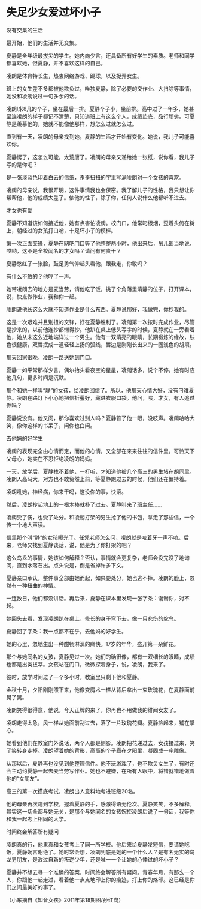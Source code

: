 # 失足少女爱过坏小子

没有交集的生活 

最开始，他们的生活并无交集。 

夏静是全年级最拔尖的学生。她内向少言，还具备所有好学生的素质。老师和同学都喜欢她，但夏静，并不喜欢这样的自己。 

凌朗是体育特长生，热衷网络游戏、踢球，以及捉弄女生。 

班上的女生差不多都被他欺负过，唯独夏静，除了必要的交作业、大扫除等事情，她没和凌朗说过一句多余的话。 

凌朗l米8几的个子，坐在最后一排。夏静个子小，坐前排。高中过了一年多，她甚至连凌朗的样子都记不清楚，只知道班上有这么个人，成绩垫底，品行顽劣。可夏静是羡慕他的，她就不能像他那样，想怎么过就怎么过。 

直到有一天，凌朗的母亲找到她，夏静的生活才开始有变化。她说，我儿子可能喜欢你。 

夏静愣了，这怎么可能，太荒唐了。凌朗的母亲又递给她一张纸，说你看，我儿子写的是你吧？ 

是一张淡蓝色印着白云的信纸，歪歪扭扭的字里写满凌朗对一个女孩的喜欢。 

凌朗的母亲说，我很开明，这件事情我也会保密。我了解儿子的性格，我只想让你帮帮他，他的成绩太差了。依他的性子，除了你，任何人说什么他都听不进去。 

才女也有爱 

夏静不知道该如何接近他，她有点害怕凌朗。校门口，他常叼根烟，歪着头倚在树上，朝经过的女孩打口哨，十足坏小子的模样。 

第一次正面交锋，夏静在网吧门口等了他整整两小时，他出来后，吊儿郎当地说，哎哟，这不是全校闻名的才女吗？请问有何贵干？ 

夏静憋红了一张脸，鼓足勇气仰起头看他，跟我走，你敢吗？ 

有什么不敢的？他哼了一声。 

她带凌朗去的地方是麦当劳，请他吃了饭，挑了个角落里清静的位子，打开课本，说，快点做作业，我和你一起。 

凌朗说他长这么大就不知道作业是什么东西。夏静说那好，我做完，你抄我的。 

这是一次艰难并且别扭的交锋，好在夏静胜利了。凌朗第一次按时完成作业，尽管是抄来的，以前他连抄都懒得抄。他趴在桌上低头写字的时候，夏静就在一旁看着他，她从未这么近地端详过一个男生。他有一双清亮的眼睛，长期锻炼的缘故，肤色很健康，双唇抿成一道轻轻上扬的弧线，唇边是刚刚长出来的一圈浅色的胡须。 

那天回家很晚，凌朗一路送她到门口。 

夏静一如平常那样少言，偶尔抬头看夜空的星星，凌朗话多，说个不停。她有时应他几句，更多时间是沉默。 

那个和她一样叫“静”的女孩，给凌朗回信了。所以，他那天心情大好，没有刁难夏静。凌朗在路灯下小心地把信折叠好，藏进衣服口袋。他问，喂，才女，有人追过你吗？ 

夏静说没有。他又问，那你喜欢过别人吗？夏静瞥了他一眼，没吱声。凌朗哈哈大笑，像你这样的书呆子，问你也白问。 

去他妈的好学生 

凌朗的表现完全由心情而定，而他的心情，又全部在来来往往的信件里。可怜天下父母心，她实在不忍拒绝凌朗的妈妈。 

一天，放学后，夏静找不着他，一打听，才知道他被几个高三的男生堵在胡同里。凌朗人高马大，对方也不敢贸然上前，等夏静跑过去的时候，他们还在僵持着。 

凌朗吼她，神经病，你来干吗，这没你的事，快滚。 

然后，凌朗抄起地上的一根木棒就扑了过去。夏静叫来了班主任…… 

凌朗受了伤，也受了处分。和凌朗打架的男生抢了他的书包，拿走了那些信，一个传一个地大声读。 

信里那个叫“静”的女孩曝光了。任凭老师怎么问，凌朗就是咬着牙一声不吭。后来，老师又找到夏静谈话，说，他是为了你打架的吧？ 

这么乌龙的事情，她该如何解释？否认，事情就会更复杂，老师会没完没了地询问，直到水落石出。点头说是，倒是省掉许多下文。 

夏静亲口承认，整件事全部由她而起，如果要处分，她也逃不掉。凌朗的脸上，忽然有一种扭曲的神情。 

一连数日，他们都没讲话。再后来，夏静在课本里发现一张字条：谢谢你，对不起。 

她回头去看，发现凌朗趴在桌上，修长的身子弯下去，像一只悲伤的鸵鸟。 

夏静回了字条：我一点都不在乎，去他妈的好学生。 

她的心里，忽地生出一种酣畅淋漓的痛快。17岁的年华，盛开第一朵鲜花。 

那个与她同名的女孩，夏静见过一次。她们的确很像，都有一双细长的眼睛，成绩也都是出类拔萃。女孩站在门口，微微探着身子，说，凌朗，我来了。 

彼时，放学时间过了一个多小时，教室里只剩下他和夏静。 

金秋十月，夕阳刚刚照下来，他像变魔术一样从背后拿出一束玫瑰花，在夏静面前晃了晃。 

凌朗笑得很得意，他说，今天正牌的来了，你再也不用做我的绯闻女友了。 

凌朗走得太急，风一样从她面前刮过去，落了一片玫瑰花瓣。夏静捡起来，铺在掌心。 

她看到他们在教室门外说话，两个人都是侧影。凌朗把花递过去，女孩接过来，笑了笑转身走掉。凌朗望着她的背影，高高的个子矗在夕阳里，凝固成一座雕像。 

从那以后，夏静再也没见到他整理信件。他不玩游戏了，也不欺负女生了，有时还会主动约夏静一起去麦当劳写作业。她也不避嫌，在所有人眼中，将错就错地做着他的“女朋友”。 

高三的第一次摸底考试，凌朗出人意料地考进班级20名。 

他的母亲再次跑到学校，握着夏静的手，感激得语无伦次。夏静笑笑，不多解释。其实这一切全都与她无关，是那个与她同名的女孩婉拒凌朗后说了一句话，我等你和我一起考上相同的大学。 

时间终会解答所有疑问 

凌朗真的行，他果真和女孩考上了同一所学校。他后来给夏静发短信，要请她吃饭，夏静婉言谢绝了。她时常会想，凌朗到底是她的一个什么人？是有名无实的乌龙男朋友，是改过自新的叛逆少年，还是唯一一个让她的心悸过的坏小子？ 

夏静并不想去寻一个准确的答案，时间终会解答所有疑问。青春年月，有那么一个人，你跟他一起走过，看着他一点点地印上你的痕迹，打上你的烙印。这已经是你们之间最美好的事了。 

（小东摘自《知音女孩》2011年第18期图/孙红岗）